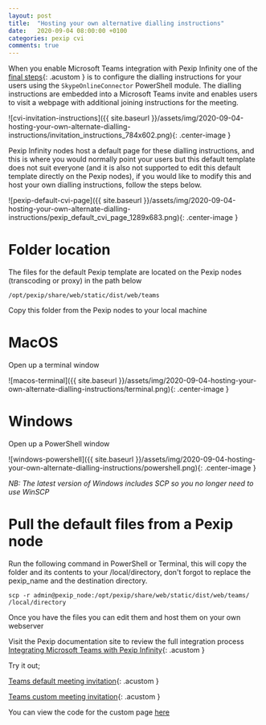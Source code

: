 ```yaml
---
layout: post
title:  "Hosting your own alternative dialling instructions"
date:   2020-09-04 08:00:00 +0100
categories: pexip cvi
comments: true
---
```


When you enable Microsoft Teams integration with Pexip Infinity one of the [final steps](https://docs.pexip.com/admin/teams_connector.htm#authorize_lobby){: .acustom } is to configure the dialling instructions for your users using the `SkypeOnlineConnector` PowerShell module.  The dialling instructions are embedded into a Microsoft Teams invite and enables users to visit a webpage with additional joining instructions for the meeting.

![cvi-invitation-instructions]({{ site.baseurl }}/assets/img/2020-09-04-hosting-your-own-alternate-dialling-instructions/invitation_instructions_784x602.png){: .center-image }

Pexip Infinity nodes host a default page for these dialling instructions, and this is where you would normally point your users but this default template does not suit everyone (and it is also not supported to edit this default template directly on the Pexip nodes), if you would like to modify this and host your own dialling instructions, follow the steps below.

![pexip-default-cvi-page]({{ site.baseurl }}/assets/img/2020-09-04-hosting-your-own-alternate-dialling-instructions/pexip_default_cvi_page_1289x683.png){: .center-image }

# Folder location

The files for the default Pexip template are located on the Pexip nodes (transcoding or proxy) in the path below

```
/opt/pexip/share/web/static/dist/web/teams
```

Copy this folder from the Pexip nodes to your local machine

# MacOS

Open up a terminal window

![macos-terminal]({{ site.baseurl }}/assets/img/2020-09-04-hosting-your-own-alternate-dialling-instructions/terminal.png){: .center-image }

# Windows

Open up a PowerShell window

![windows-powershell]({{ site.baseurl }}/assets/img/2020-09-04-hosting-your-own-alternate-dialling-instructions/powershell.png){: .center-image }

_NB: The latest version of Windows includes SCP so you no longer need to use WinSCP_

# Pull the default files from a Pexip node

Run the following command in PowerShell or Terminal, this will copy the folder and its contents to your /local/directory, don't forgot to replace the pexip_name and the destination directory.

```
scp -r admin@pexip_node:/opt/pexip/share/web/static/dist/web/teams/  /local/directory
```

Once you have the files you can edit them and host them on your own webserver

Visit the Pexip documentation site to review the full integration process [Integrating Microsoft Teams with Pexip Infinity](https://docs.pexip.com/admin/integrate_teams.htm){: .acustom }


Try it out;

[Teams default meeting invitation](/teams-default.html?conf=123456789&ivr=teams&d=domain.com&prefix=teams.&ip=1.2.3.4&w&test=test){: .acustom }

[Teams custom meeting invitation](/teams-custom.html?conf=123456789&ivr=teams&d=domain.com&prefix=teams.&ip=1.2.3.4&w&test=test){: .acustom }

You can view the code for the custom page [here](https://github.com/darrengoulden/darrengdn/blob/master/_layouts/teams-custom.html)